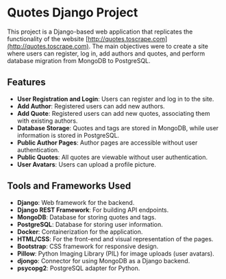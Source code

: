 # Quotes Django Project

This project is a Django-based web application that replicates the functionality of the website [http://quotes.toscrape.com](http://quotes.toscrape.com). The main objectives were to create a site where users can register, log in, add authors and quotes, and perform database migration from MongoDB to PostgreSQL.

## Features

- **User Registration and Login**: Users can register and log in to the site.
- **Add Author**: Registered users can add new authors.
- **Add Quote**: Registered users can add new quotes, associating them with existing authors.
- **Database Storage**: Quotes and tags are stored in MongoDB, while user information is stored in PostgreSQL.
- **Public Author Pages**: Author pages are accessible without user authentication.
- **Public Quotes**: All quotes are viewable without user authentication.
- **User Avatars**: Users can upload a profile picture.

## Tools and Frameworks Used

- **Django**: Web framework for the backend.
- **Django REST Framework**: For building API endpoints.
- **MongoDB**: Database for storing quotes and tags.
- **PostgreSQL**: Database for storing user information.
- **Docker**: Containerization for the application.
- **HTML/CSS**: For the front-end and visual representation of the pages.
- **Bootstrap**: CSS framework for responsive design.
- **Pillow**: Python Imaging Library (PIL) for image uploads (user avatars).
- **djongo**: Connector for using MongoDB as a Django backend.
- **psycopg2**: PostgreSQL adapter for Python.
